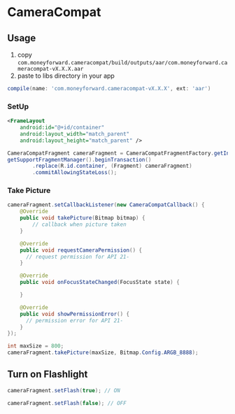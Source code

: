 # CameraCompat

## Usage

1. copy `com.moneyforward.cameracompat/build/outputs/aar/com.moneyforward.cameracompat-vX.X.X.aar`
1. paste to libs directory in your app

```gradle
compile(name: 'com.moneyforward.cameracompat-vX.X.X', ext: 'aar')
```


### SetUp
```xml
<FrameLayout
    android:id="@+id/container"
    android:layout_width="match_parent"
    android:layout_height="match_parent" />
```

```java
CameraCompatFragment cameraFragment = CameraCompatFragmentFactory.getInstance();
getSupportFragmentManager().beginTransaction()
        .replace(R.id.container, (Fragment) cameraFragment)
        .commitAllowingStateLoss();
```

### Take Picture

```java
cameraFragment.setCallbackListener(new CameraCompatCallback() {
    @Override
    public void takePicture(Bitmap bitmap) {
        // callback when picture taken
    }

    @Override
    public void requestCameraPermission() {
      // request permission for API 21-
    }

    @Override
    public void onFocusStateChanged(FocusState state) {

    }

    @Override
    public void showPermissionError() {
      // permission error for API 21-
    }
});

int maxSize = 800;
cameraFragment.takePicture(maxSize, Bitmap.Config.ARGB_8888);
```

## Turn on Flashlight

```java
cameraFragment.setFlash(true); // ON

cameraFragment.setFlash(false); // OFF
```
